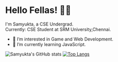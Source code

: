 # Hello Fellas! ✌🏻
I'm Samyukta, a CSE Undergrad.<br>
Currently: CSE Student at SRM University,Chennai.
- 👀 I’m interested in Game and Web Development.
- 🌱 I’m currently learning JavaScript.

![Samyukta's GitHub stats](https://github-readme-stats.vercel.app/api?username=Neonlight1452&show_icons=true&theme=midnight-purple)
[![Top Langs](https://github-readme-stats.vercel.app/api/top-langs/?username=Neonlight1452&theme=midnight-purple)](https://github.com/Neonlight1452/github-readme-stats)
